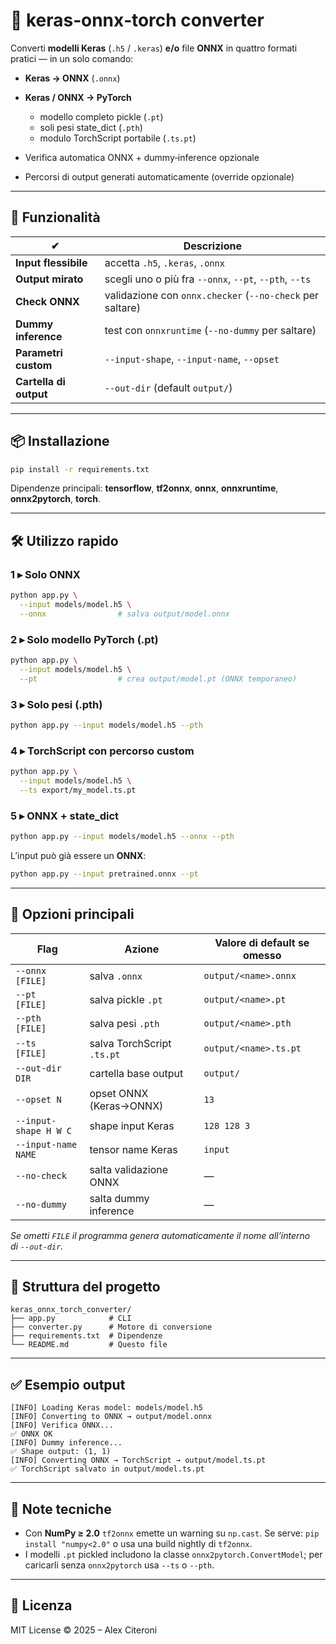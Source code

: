 # 🧠 keras‑onnx‑torch converter

Converti **modelli Keras** (`.h5` / `.keras`) **e/o** file **ONNX** in quattro formati pratici — in un solo comando:

* **Keras → ONNX** (`.onnx`)
* **Keras / ONNX → PyTorch**

  * modello completo pickle (`.pt`)
  * soli pesi state\_dict (`.pth`)
  * modulo TorchScript portabile (`.ts.pt`)
* Verifica automatica ONNX + dummy‑inference opzionale
* Percorsi di output generati automaticamente (override opzionale)

---

## 🚀 Funzionalità

| ✔                      | Descrizione                                               |
| ---------------------- | --------------------------------------------------------- |
| **Input flessibile**   | accetta `.h5`, `.keras`, `.onnx`                          |
| **Output mirato**      | scegli uno o più fra `--onnx`, `--pt`, `--pth`, `--ts`    |
| **Check ONNX**         | validazione con `onnx.checker` (`--no-check` per saltare) |
| **Dummy inference**    | test con `onnxruntime` (`--no-dummy` per saltare)         |
| **Parametri custom**   | `--input-shape`, `--input-name`, `--opset`                |
| **Cartella di output** | `--out-dir` (default `output/`)                           |

---

## 📦 Installazione

```bash
pip install -r requirements.txt
```

Dipendenze principali: **tensorflow**, **tf2onnx**, **onnx**, **onnxruntime**, **onnx2pytorch**, **torch**.

---

## 🛠️ Utilizzo rapido

### 1 ▸ Solo ONNX

```bash
python app.py \
  --input models/model.h5 \
  --onnx                # salva output/model.onnx
```

### 2 ▸ Solo modello PyTorch (.pt)

```bash
python app.py \
  --input models/model.h5 \
  --pt                  # crea output/model.pt (ONNX temporaneo)
```

### 3 ▸ Solo pesi (.pth)

```bash
python app.py --input models/model.h5 --pth
```

### 4 ▸ TorchScript con percorso custom

```bash
python app.py \
  --input models/model.h5 \
  --ts export/my_model.ts.pt
```

### 5 ▸ ONNX + state\_dict

```bash
python app.py --input models/model.h5 --onnx --pth
```

L’input può già essere un **ONNX**:

```bash
python app.py --input pretrained.onnx --pt
```

---

## 📌 Opzioni principali

| Flag                  | Azione                     | Valore di default se omesso |
| --------------------- | -------------------------- | --------------------------- |
| `--onnx [FILE]`       | salva `.onnx`              | `output/<name>.onnx`        |
| `--pt   [FILE]`       | salva pickle `.pt`         | `output/<name>.pt`          |
| `--pth  [FILE]`       | salva pesi `.pth`          | `output/<name>.pth`         |
| `--ts   [FILE]`       | salva TorchScript `.ts.pt` | `output/<name>.ts.pt`       |
| `--out-dir DIR`       | cartella base output       | `output/`                   |
| `--opset N`           | opset ONNX (Keras→ONNX)    | `13`                        |
| `--input-shape H W C` | shape input Keras          | `128 128 3`                 |
| `--input-name NAME`   | tensor name Keras          | `input`                     |
| `--no-check`          | salta validazione ONNX     | —                           |
| `--no-dummy`          | salta dummy inference      | —                           |

*Se ometti `FILE` il programma genera automaticamente il nome
all’interno di `--out-dir`.*

---

## 📂 Struttura del progetto

```
keras_onnx_torch_converter/
├── app.py            # CLI
├── converter.py      # Motore di conversione
├── requirements.txt  # Dipendenze
└── README.md         # Questo file
```

---

## ✅ Esempio output

```
[INFO] Loading Keras model: models/model.h5
[INFO] Converting to ONNX → output/model.onnx
[INFO] Verifica ONNX...
✅ ONNX OK
[INFO] Dummy inference...
✅ Shape output: (1, 1)
[INFO] Converting ONNX → TorchScript → output/model.ts.pt
✅ TorchScript salvato in output/model.ts.pt
```

---

## 🔧 Note tecniche

* Con **NumPy ≥ 2.0** `tf2onnx` emette un warning su `np.cast`. Se serve: `pip install "numpy<2.0"` o usa una build nightly di `tf2onnx`.
* I modelli `.pt` pickled includono la classe `onnx2pytorch.ConvertModel`; per caricarli senza `onnx2pytorch` usa `--ts` o `--pth`.

---

## 📜 Licenza

MIT License © 2025 – Alex Citeroni
